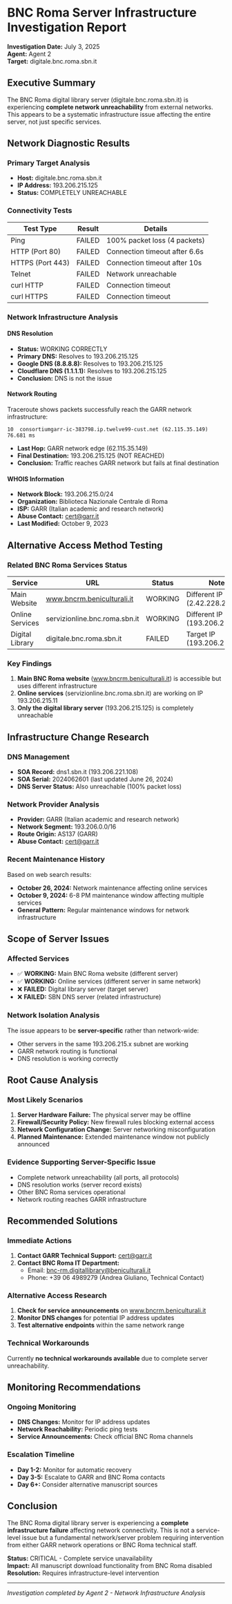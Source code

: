 # BNC Roma Server Infrastructure Investigation Report

**Investigation Date:** July 3, 2025  
**Agent:** Agent 2  
**Target:** digitale.bnc.roma.sbn.it  

## Executive Summary

The BNC Roma digital library server (digitale.bnc.roma.sbn.it) is experiencing **complete network unreachability** from external networks. This appears to be a systematic infrastructure issue affecting the entire server, not just specific services.

## Network Diagnostic Results

### Primary Target Analysis
- **Host:** digitale.bnc.roma.sbn.it
- **IP Address:** 193.206.215.125
- **Status:** COMPLETELY UNREACHABLE

### Connectivity Tests
| Test Type | Result | Details |
|-----------|---------|---------|
| Ping | FAILED | 100% packet loss (4 packets) |
| HTTP (Port 80) | FAILED | Connection timeout after 6.6s |
| HTTPS (Port 443) | FAILED | Connection timeout after 10s |
| Telnet | FAILED | Network unreachable |
| curl HTTP | FAILED | Connection timeout |
| curl HTTPS | FAILED | Connection timeout |

### Network Infrastructure Analysis

#### DNS Resolution
- **Status:** WORKING CORRECTLY
- **Primary DNS:** Resolves to 193.206.215.125
- **Google DNS (8.8.8.8):** Resolves to 193.206.215.125
- **Cloudflare DNS (1.1.1.1):** Resolves to 193.206.215.125
- **Conclusion:** DNS is not the issue

#### Network Routing
Traceroute shows packets successfully reach the GARR network infrastructure:
```
10  consortiumgarr-ic-383798.ip.twelve99-cust.net (62.115.35.149)  76.681 ms
```
- **Last Hop:** GARR network edge (62.115.35.149)
- **Final Destination:** 193.206.215.125 (NOT REACHED)
- **Conclusion:** Traffic reaches GARR network but fails at final destination

#### WHOIS Information
- **Network Block:** 193.206.215.0/24
- **Organization:** Biblioteca Nazionale Centrale di Roma
- **ISP:** GARR (Italian academic and research network)
- **Abuse Contact:** cert@garr.it
- **Last Modified:** October 9, 2023

## Alternative Access Method Testing

### Related BNC Roma Services Status
| Service | URL | Status | Notes |
|---------|-----|--------|-------|
| Main Website | www.bncrm.beniculturali.it | WORKING | Different IP (2.42.228.236) |
| Online Services | servizionline.bnc.roma.sbn.it | WORKING | Different IP (193.206.215.11) |
| Digital Library | digitale.bnc.roma.sbn.it | FAILED | Target IP (193.206.215.125) |

### Key Findings
1. **Main BNC Roma website** (www.bncrm.beniculturali.it) is accessible but uses different infrastructure
2. **Online services** (servizionline.bnc.roma.sbn.it) are working on IP 193.206.215.11
3. **Only the digital library server** (193.206.215.125) is completely unreachable

## Infrastructure Change Research

### DNS Management
- **SOA Record:** dns1.sbn.it (193.206.221.108)
- **SOA Serial:** 2024062601 (last updated June 26, 2024)
- **DNS Server Status:** Also unreachable (100% packet loss)

### Network Provider Analysis
- **Provider:** GARR (Italian academic and research network)
- **Network Segment:** 193.206.0.0/16
- **Route Origin:** AS137 (GARR)
- **Abuse Contact:** cert@garr.it

### Recent Maintenance History
Based on web search results:
- **October 26, 2024:** Network maintenance affecting online services
- **October 9, 2024:** 6-8 PM maintenance window affecting multiple services
- **General Pattern:** Regular maintenance windows for network infrastructure

## Scope of Server Issues

### Affected Services
- ✅ **WORKING:** Main BNC Roma website (different server)
- ✅ **WORKING:** Online services (different server in same network)
- ❌ **FAILED:** Digital library server (target server)
- ❌ **FAILED:** SBN DNS server (related infrastructure)

### Network Isolation Analysis
The issue appears to be **server-specific** rather than network-wide:
- Other servers in the same 193.206.215.x subnet are working
- GARR network routing is functional
- DNS resolution is working correctly

## Root Cause Analysis

### Most Likely Scenarios
1. **Server Hardware Failure:** The physical server may be offline
2. **Firewall/Security Policy:** New firewall rules blocking external access
3. **Network Configuration Change:** Server networking misconfiguration
4. **Planned Maintenance:** Extended maintenance window not publicly announced

### Evidence Supporting Server-Specific Issue
- Complete network unreachability (all ports, all protocols)
- DNS resolution works (server record exists)
- Other BNC Roma services operational
- Network routing reaches GARR infrastructure

## Recommended Solutions

### Immediate Actions
1. **Contact GARR Technical Support:** cert@garr.it
2. **Contact BNC Roma IT Department:** 
   - Email: bnc-rm.digitallibrary@beniculturali.it
   - Phone: +39 06 4989279 (Andrea Giuliano, Technical Contact)

### Alternative Access Research
1. **Check for service announcements** on www.bncrm.beniculturali.it
2. **Monitor DNS changes** for potential IP address updates
3. **Test alternative endpoints** within the same network range

### Technical Workarounds
Currently **no technical workarounds available** due to complete server unreachability.

## Monitoring Recommendations

### Ongoing Monitoring
- **DNS Changes:** Monitor for IP address updates
- **Network Reachability:** Periodic ping tests
- **Service Announcements:** Check official BNC Roma channels

### Escalation Timeline
- **Day 1-2:** Monitor for automatic recovery
- **Day 3-5:** Escalate to GARR and BNC Roma contacts
- **Day 6+:** Consider alternative manuscript sources

## Conclusion

The BNC Roma digital library server is experiencing a **complete infrastructure failure** affecting network connectivity. This is not a service-level issue but a fundamental network/server problem requiring intervention from either GARR network operations or BNC Roma technical staff.

**Status:** CRITICAL - Complete service unavailability  
**Impact:** All manuscript download functionality from BNC Roma disabled  
**Resolution:** Requires infrastructure-level intervention  

---
*Investigation completed by Agent 2 - Network Infrastructure Analysis*
